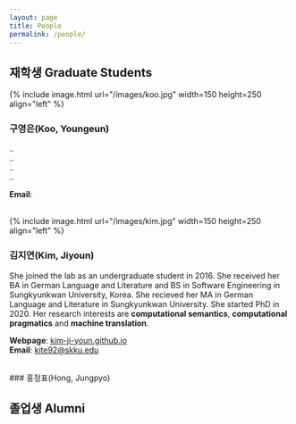 ```yaml
---
layout: page
title: People
permalink: /people/
---
```


## 재학생 Graduate Students

{% include image.html url="/images/koo.jpg" width=150 height=250 align="left" %}
### 구영은(Koo, Youngeun)
..   
..   
..   
..    

**Email**: 


<br />
{% include image.html url="/images/kim.jpg" width=150 height=250 align="left" %}

### 김지연(Kim, Jiyoun)
She joined the lab as an undergraduate student in 2016. She received her BA in German Language and Literature and BS in Software Engineering in Sungkyunkwan University, Korea. She recieved her MA in German Language and Literature in Sungkyunkwan University. She started PhD in 2020. Her research interests are **computational semantics**, **computational pragmatics** and **machine translation**. 

**Webpage**: [kim-ji-youn.github.io](http://kim-ji-youn.github.io)     
**Email**: kite92@skku.edu


<br />
### 홍정표(Hong, Jungpyo)


## 졸업생 Alumni
